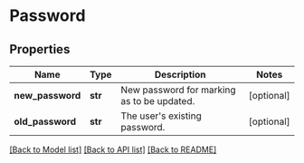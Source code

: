 # Password


## Properties
Name | Type | Description | Notes
------------ | ------------- | ------------- | -------------
**new_password** | **str** | New password for marking as to be updated. | [optional] 
**old_password** | **str** | The user&#39;s existing password. | [optional] 

[[Back to Model list]](../README.md#documentation-for-models) [[Back to API list]](../README.md#documentation-for-api-endpoints) [[Back to README]](../README.md)


